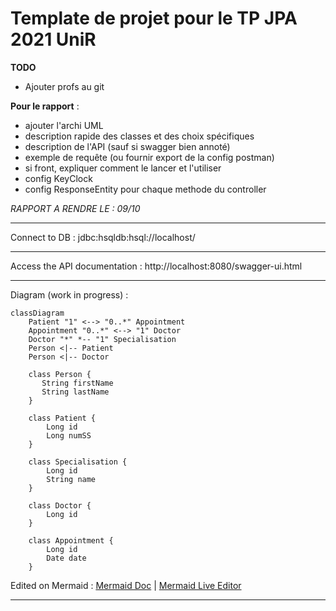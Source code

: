 # Template de projet pour le TP JPA 2021 UniR

**TODO**
- Ajouter profs au git

**Pour le rapport** :
- ajouter l'archi UML
- description rapide des classes et des choix spécifiques
- description de l'API (sauf si swagger bien annoté)
- exemple de requête (ou fournir export de la config postman)
- si front, expliquer comment le lancer et l'utiliser
- config KeyClock
- config ResponseEntity pour chaque methode du controller

*RAPPORT A RENDRE LE : 09/10*

---

Connect to DB :
jdbc:hsqldb:hsql://localhost/

---

Access the API documentation :
http://localhost:8080/swagger-ui.html

---

Diagram (work in progress) :

```mermaid
classDiagram
    Patient "1" <--> "0..*" Appointment  
    Appointment "0..*" <--> "1" Doctor
    Doctor "*" *-- "1" Specialisation
    Person <|-- Patient
    Person <|-- Doctor

    class Person {
       String firstName    
       String lastName
    }

    class Patient {
        Long id
        Long numSS
    }

    class Specialisation {
        Long id
        String name
    }

    class Doctor {
        Long id
    }

    class Appointment {
        Long id
        Date date
    }

```

Edited on Mermaid :
[Mermaid Doc](https://mermaid-js.github.io/mermaid/#/classDiagram)  | 
[Mermaid Live Editor](https://mermaid.live)

---
